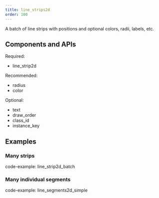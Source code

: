 ```yaml
---
title: line_strips2d
order: 100
---
```


A batch of line strips with positions and optional colors, radii, labels, etc.

## Components and APIs

Required:
* line_strip2d

Recommended:
* radius
* color

Optional:
* text
* draw_order
* class_id
* instance_key

## Examples

### Many strips

code-example: line_strip2d_batch


### Many individual segments

code-example: line_segments2d_simple


